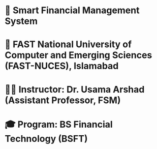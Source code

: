 # 📘 Smart Financial Management System
# 📍 FAST National University of Computer and Emerging Sciences (FAST-NUCES), Islamabad
# 👨‍🏫 Instructor: Dr. Usama Arshad (Assistant Professor, FSM)
# 🎓 Program: BS Financial Technology (BSFT)

   
